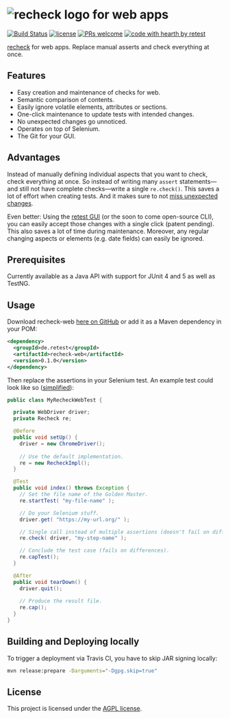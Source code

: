 # ![recheck logo](https://user-images.githubusercontent.com/1871610/41766965-b69d46a2-7608-11e8-97b4-c6b0f047d455.png) for web apps

[![Build Status](https://travis-ci.com/retest/recheck-web.svg?branch=master)](https://travis-ci.com/retest/recheck-web)
[![license](https://img.shields.io/badge/license-AGPL-brightgreen.svg)](https://github.com/retest/recheck-web/blob/master/LICENSE)
[![PRs welcome](https://img.shields.io/badge/PRs-welcome-ff69b4.svg)](https://github.com/retest/recheck-web/issues?q=is%3Aissue+is%3Aopen+label%3A%22help+wanted%22)
[![code with hearth by retest](https://img.shields.io/badge/%3C%2F%3E%20with%20%E2%99%A5%20by-retest-C1D82F.svg)](https://retest.de/en/)

[recheck](https://github.com/retest/recheck) for web apps. Replace manual asserts and check everything at once.


## Features

* Easy creation and maintenance of checks for web.
* Semantic comparison of contents.
* Easily ignore volatile elements, attributes or sections.
* One-click maintenance to update tests with intended changes.
* No unexpected changes go unnoticed.
* Operates on top of Selenium.
* The Git for your GUI.


## Advantages

Instead of manually defining individual aspects that you want to check, check everything at once. So instead of writing many `assert` statements—and still not have complete checks—write a single `re.check()`. This saves a lot of effort when creating tests. And it makes sure to not [miss unexpected changes](https://hackernoon.com/assertions-considered-harmful-d3770d818054).

Even better: Using the [retest GUI](https://retest.de/en/) (or the soon to come open-source CLI), you can easily accept those changes with a single click (patent pending). This also saves a lot of time during maintenance. Moreover, any regular changing aspects or elements (e.g. date fields) can easily be ignored.


## Prerequisites

Currently available as a Java API with support for JUnit 4 and 5 as well as TestNG.


## Usage

Download recheck-web [here on GitHub](https://github.com/retest/recheck-web/releases/) or add it as a Maven dependency in your POM:

```xml
<dependency>
  <groupId>de.retest</groupId>
  <artifactId>recheck-web</artifactId>
  <version>0.1.0</version>
</dependency>
```

Then replace the assertions in your Selenium test. An example test could look like so ([simplified](https://github.com/retest/recheck-web/blob/master/src/test/java/de/retest/web/ShowcaseIT.java)):

```java
public class MyRecheckWebTest {

  private WebDriver driver;
  private Recheck re;

  @Before
  public void setUp() {
    driver = new ChromeDriver();
    
    // Use the default implementation.
    re = new RecheckImpl();
  }

  @Test
  public void index() throws Exception {
    // Set the file name of the Golden Master.
    re.startTest( "my-file-name" );

    // Do your Selenium stuff.
    driver.get( "https://my-url.org/" );

    // Single call instead of multiple assertions (doesn't fail on differences).
    re.check( driver, "my-step-name" );

    // Conclude the test case (fails on differences).
    re.capTest();
  }

  @After
  public void tearDown() {
    driver.quit();
    
    // Produce the result file.
    re.cap();
  }
}
```


## Building and Deploying locally

To trigger a deployment via Travis CI, you have to skip JAR signing locally:

```bash
mvn release:prepare -Darguments="-Dgpg.skip=true"
```


## License

This project is licensed under the [AGPL license](LICENSE).
